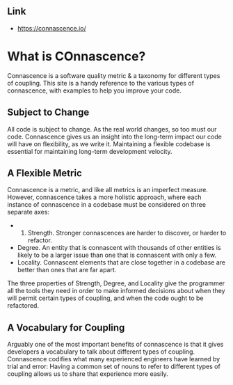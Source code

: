 ## Link

- https://connascence.io/

# What is COnnascence?

Connascence is a software quality metric & a taxonomy for different types of coupling.
This site is a handy reference to the various types of connascence, with examples to help you improve your code.

## Subject to Change

All code is subject to change. As the real world changes, so too must our code. Connascence gives us an insight into the long-term impact our code will have on flexibility, as we write it. Maintaining a flexible codebase is essential for maintaining long-term development velocity.

## A Flexible Metric

Connascence is a metric, and like all metrics is an imperfect measure. However, connascence takes a more holistic approach, where each instance of connascence in a codebase must be considered on three separate axes:

- 1. Strength. Stronger connascences are harder to discover, or harder to refactor.
- Degree. An entity that is connascent with thousands of other entities is likely to be a larger issue than one that is connascent with only a few.
- Locality. Connascent elements that are close together in a codebase are better than ones that are far apart.

The three properties of Strength, Degree, and Locality give the programmer all the tools they need in order to make informed decisions about when they will permit certain types of coupling, and when the code ought to be refactored.

## A Vocabulary for Coupling

Arguably one of the most important benefits of connascence is that it gives developers a vocabulary to talk about different types of coupling. Connascence codifies what many experienced engineers have learned by trial and error: Having a common set of nouns to refer to different types of coupling allows us to share that experience more easily.
